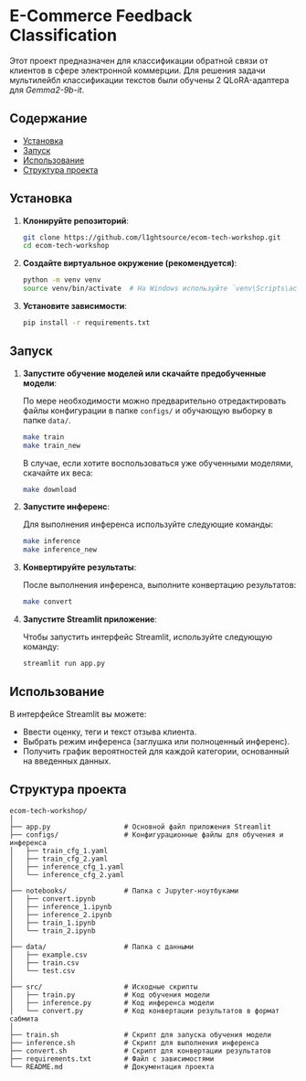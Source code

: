 # E-Commerce Feedback Classification

Этот проект предназначен для классификации обратной связи от клиентов в сфере электронной коммерции. Для решения задачи мультилейбл классификации текстов были обучены 2 QLoRA-адаптера для *Gemma2-9b-it*.

## Содержание

- [Установка](#установка)
- [Запуск](#запуск)
- [Использование](#использование)
- [Структура проекта](#структура-проекта)

## Установка

1. **Клонируйте репозиторий**:

   ```bash
   git clone https://github.com/l1ghtsource/ecom-tech-workshop.git
   cd ecom-tech-workshop
   ```

2. **Создайте виртуальное окружение (рекомендуется)**:

   ```bash
   python -m venv venv
   source venv/bin/activate  # На Windows используйте `venv\Scripts\activate`
   ```

3. **Установите зависимости**:

   ```bash
   pip install -r requirements.txt
   ```

## Запуск

1. **Запустите обучение моделей или скачайте предобученные модели**:

   По мере необходимости можно предварительно отредактировать файлы конфигурации в папке `configs/` и обучающую выборку в папке `data/`.
   
   ```bash
   make train
   make train_new
   ```
   
   В случае, если хотите воспользоваться уже обученными моделями, скачайте их веса:
   ```bash
   make download
   ```

2. **Запустите инференс**:

   Для выполнения инференса используйте следующие команды:
   
   ```bash
   make inference
   make inference_new
   ```

3. **Конвертируйте результаты**:

   После выполнения инференса, выполните конвертацию результатов:
   
   ```bash
   make convert
   ```

4. **Запустите Streamlit приложение**:

   Чтобы запустить интерфейс Streamlit, используйте следующую команду:
   
   ```bash
   streamlit run app.py
   ```

## Использование

В интерфейсе Streamlit вы можете:

- Ввести оценку, теги и текст отзыва клиента.
- Выбрать режим инференса (заглушка или полноценный инференс).
- Получить график вероятностей для каждой категории, основанный на введенных данных.

## Структура проекта

```
ecom-tech-workshop/
│
├── app.py                  # Основной файл приложения Streamlit
├── configs/                # Конфигурационные файлы для обучения и инференса
│   ├── train_cfg_1.yaml
│   ├── train_cfg_2.yaml
│   ├── inference_cfg_1.yaml
│   └── inference_cfg_2.yaml
│
├── notebooks/              # Папка с Jupyter-ноутбуками
│   ├── convert.ipynb
│   ├── inference_1.ipynb
│   ├── inference_2.ipynb
│   ├── train_1.ipynb
│   └── train_2.ipynb
│
├── data/                   # Папка с данными
│   ├── example.csv
│   ├── train.csv
│   └── test.csv
│
├── src/                    # Исходные скрипты
│   ├── train.py            # Код обучения модели
│   ├── inference.py        # Код инференса модели
│   └── convert.py          # Код конвертации результатов в формат сабмита
│
├── train.sh                # Скрипт для запуска обучения модели
├── inference.sh            # Скрипт для выполнения инференса
├── convert.sh              # Скрипт для конвертации результатов
├── requirements.txt        # Файл с зависимостями
└── README.md               # Документация проекта
```
